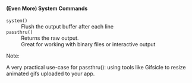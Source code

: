 #### (Even More) System Commands

<dl>
	<dt class="fragment" data-fragment-index="0"><code>system()</code></dt>
	<dd class="fragment" data-fragment-index="0">Flush the output buffer after each line</dd>
	<dt class="fragment" data-fragment-index="1"><code>passthru()</code></dt>
	<dd class="fragment" data-fragment-index="1">Returns the raw output.</dd>
	<dd class="fragment" data-fragment-index="2">Great for working with binary files or interactive output</dd>
</dl>


Note:

A very practical use-case for passthru(): using tools like Gifsicle to resize animated gifs uploaded to your app.
